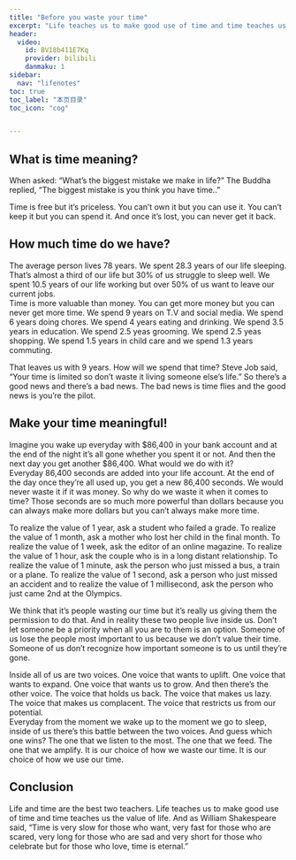 ```yaml
---
title: "Before you waste your time" 
excerpt: "Life teaches us to make good use of time and time teaches us the value of life."
header:
  video:
    id: BV18b411E7Kq
    provider: bilibili
    danmaku: 1
sidebar:
  nav: "lifenotes"
toc: true
toc_label: "本页目录"
toc_icon: "cog"


---
```

<!-- <iframe class="iframe_video" src="//player.bilibili.com/player.html?aid=46747903&bvid=BV18b411E7Kq&cid=81883296&page=1" scrolling="no" border="0" frameborder="no" framespacing="0" allowfullscreen="true"> </iframe>
 -->
<!--   
overlay_color: "#4da6ff"
teaser: assets/images/life-notes/before-you-waste-time-01.jpg -->

<!-- {% include video id="BV1E7411e7hC" provider="bilibili" danmaku="1" %} -->


## What is time meaning?
When asked: “What’s the biggest mistake we make in life?” The Buddha replied, “The biggest mistake is you think you have time..”

Time is free but it’s priceless. You can’t own it but you can use it. You can’t keep it but you can spend it. And once it’s lost, you can never get it back.

## How much time do we have?
The average person lives 78 years. We spent 28.3 years of our life sleeping. That’s almost a third of our life but 30% of us struggle to sleep well. We spent 10.5 years of our life working but over 50% of us want to leave our current jobs.   
Time is more valuable than money. You can get more money but you can never get more time. We spend 9 years on T.V and social media. We spend 6 years doing chores. We spend 4 years eating and drinking. We spend 3.5 years in education. We spend 2.5 yeas grooming. We spend 2.5 yeas shopping. We spend 1.5 years in child care and we spend 1.3 years commuting.

That leaves us with 9 years. How will we spend that time? Steve Job said, “Your time is limited so don’t waste it living someone else’s life.” So there’s a good news and there’s a bad news. The bad news is time flies and the good news is you’re the pilot.

## Make your time meaningful!
Imagine you wake up everyday with $86,400 in your bank account and at the end of the night it’s all gone whether you spent it or not. And then the next day you get another $86,400. What would we do with it?  
Everyday 86,400 seconds are added into your life account. At the end of the day once they’re all used up, you get a new 86,400 seconds. We would never waste it if it was money. So why do we waste it when it comes to time? Those seconds are so much more powerful than dollars because you can always make more dollars but you can’t always make more time.

To realize the value of 1 year, ask a student who failed a grade. To realize the value of 1 month, ask a mother who lost her child in the final month. To realize the value of 1 week, ask the editor of an online magazine. To realize the value of 1 hour, ask the couple who is in a long distant relationship. To realize the value of 1 minute, ask the person who just missed a bus, a train or a plane. To realize the value of 1 second, ask a person who just missed an accident and to realize the value of 1 millisecond, ask the person who just came 2nd at the Olympics.

We think that it’s people wasting our time but it’s really us giving them the permission to do that. And in reality these two people live inside us. Don’t let someone be a priority when all you are to them is an option. Someone of us lose the people most important to us because we don’t value their time. Someone of us don’t recognize how important someone is to us until they’re gone.

Inside all of us are two voices. One voice that wants to uplift. One voice that wants to expand. One voice that wants us to grow. And then there’s the other voice. The voice that holds us back. The voice that makes us lazy. The voice that makes us complacent. The voice that restricts us from our potential.  
Everyday from the moment we wake up to the moment we go to sleep, inside of us there’s this battle between the two voices. And guess which one wins? The one that we listen to the most. The one that we feed. The one that we amplify. It is our choice of how we waste our time. It is our choice of how we use our time.

## Conclusion
Life and time are the best two teachers. Life teaches us to make good use of time and time teaches us the value of life. And as William Shakespeare said, “Time is very slow for those who want, very fast for those who are scared, very long for those who are sad and very short for those who celebrate but for those who love, time is eternal.”

